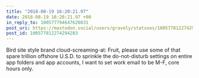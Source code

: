 ```yaml
---
title: "2018-08-19 16:20:21.97"
date: 2018-08-19 16:20:21.97 +00
in_reply_to: 100577794647620031
post_uri: https://mastodon.social/users/gravely/statuses/100577812274294283
post_id: 100577812274294283
---
```

Bird site style brand cloud-screaming-at: Fruit, please use some of that spare trillion offshore U.S.D. to sprinkle the do-not-disturb settings on entire app folders and app accounts, I want to set work email to be M-F, core hours only.


